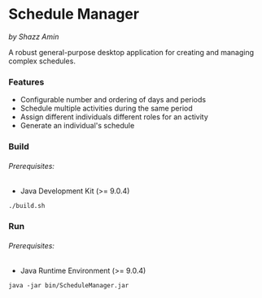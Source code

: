 Schedule Manager
================

*by Shazz Amin*

A robust general-purpose desktop application for creating and managing complex schedules.

### Features
* Configurable number and ordering of days and periods
* Schedule multiple activities during the same period
* Assign different individuals different roles for an activity
* Generate an individual's schedule

### Build
###### Prerequisites:
* Java Development Kit (>= 9.0.4)

`./build.sh`

### Run
###### Prerequisites:
* Java Runtime Environment (>= 9.0.4)

`java -jar bin/ScheduleManager.jar`
